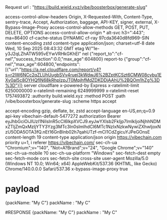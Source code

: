Request url : "https://build.wield.xyz/vibe/boosterbox/generate-slug"

access-control-allow-headers
Origin, X-Requested-With, Content-Type, sentry-trace, Accept, Authorization, baggage, API-KEY, signer, external, X-Bypass-Image-Proxy
access-control-allow-methods
GET, POST, PUT, DELETE, OPTIONS
access-control-allow-origin
*
alt-svc
h3=":443"; ma=86400
cf-cache-status
DYNAMIC
cf-ray
97cda3640d8fd969-SIN
content-encoding
zstd
content-type
application/json; charset=utf-8
date
Wed, 10 Sep 2025 08:43:32 GMT
etag
W/"1e-y3J2qLZhATW595vEYwVRHkGKhEI"
nel
{"report_to":"cf-nel","success_fraction":0.0,"max_age":604800}
report-to
{"group":"cf-nel","max_age":604800,"endpoints":[{"url":"https://a.nel.cloudflare.com/report/v4?s=r2IW6NCc2qZLUhUugbSVv4ruej3kWdwJ6%2BZptKCSzt6CMW08cybu1EXv0aI5c8OYHQfIN68kRhpIzpJT0MpjhfMdZDKDDjAAhU%2BQOm1hZg%3D%3D"}]}
server
cloudflare
x-powered-by
Express
x-ratelimit-limit
6250000000
x-ratelimit-remaining
6249999999
x-ratelimit-reset
1757493872
:authority
build.wield.xyz
:method
POST
:path
/vibe/boosterbox/generate-slug
:scheme
https
accept


accept-encoding
gzip, deflate, br, zstd
accept-language
en-US,en;q=0.9
api-key
vibechain-default-5477272
authorization
Bearer eyJhbGciOiJIUzI1NiIsInR5cCI6IkpXVCJ9.eyJwYXlsb2FkIjp7ImlkIjoiNjhhNDMxZTljZmQxMzljYTY3Yzg3MTc3In0sImlhdCI6MTc1NzIxNzkwNywiZXhwIjoxNzU5ODA5OTA3fQ.nEt16GnBlnb02h7qahUTzf-mCI1CdZgicuYJPeGOnsE
content-length
19
content-type
application/json
origin
https://vibechain.com
priority
u=1, i
referer
https://vibechain.com/
sec-ch-ua
"Chromium";v="140", "Not=A?Brand";v="24", "Google Chrome";v="140"
sec-ch-ua-mobile
?0
sec-ch-ua-platform
"Windows"
sec-fetch-dest
empty
sec-fetch-mode
cors
sec-fetch-site
cross-site
user-agent
Mozilla/5.0 (Windows NT 10.0; Win64; x64) AppleWebKit/537.36 (KHTML, like Gecko) Chrome/140.0.0.0 Safari/537.36
x-bypass-image-proxy
true



# payload
{packName: "My C"}
packName
: 
"My C"

#RESPONSE
{packName: "My C"}
packName
: 
"My C"